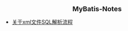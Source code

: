 <html>
<div style="text-align: center; font-weight: bold; font-size: large">MyBatis-Notes</div>
</html>

- [关于xml文件SQL解析流程](/mybatis/230405_DynamicSqlSource.md)